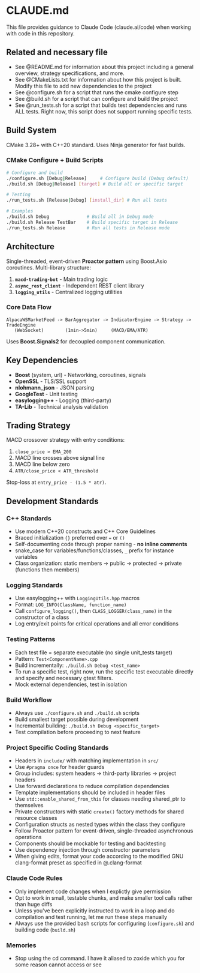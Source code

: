 # CLAUDE.md

This file provides guidance to Claude Code (claude.ai/code) when working with code in this repository.

## Related and necessary file

- See @README.md for information about this project including a general overview, strategy specifications, and more.
- See @CMakeLists.txt for information about how this project is built. Modify this file to add new dependencies to the project
- See @configure.sh for a script that runs the cmake configure step
- See @build.sh for a script that can configure and build the project
- See @run_tests.sh for a script that builds test dependencies and runs ALL tests. Right now, this script does not support running specific tests.

## Build System

CMake 3.28+ with C++20 standard. Uses Ninja generator for fast builds.

### CMake Configure + Build Scripts

```bash
# Configure and build
./configure.sh [Debug|Release]     # Configure build (Debug default)
./build.sh [Debug|Release] [target] # Build all or specific target

# Testing
./run_tests.sh [Release|Debug] [install_dir] # Run all tests

# Examples
./build.sh Debug              # Build all in Debug mode
./build.sh Release TestBar    # Build specific target in Release
./run_tests.sh Release        # Run all tests in Release mode
```

## Architecture

Single-threaded, event-driven **Proactor pattern** using Boost.Asio coroutines. Multi-library structure:

1. **`macd-trading-bot`** - Main trading logic
2. **`async_rest_client`** - Independent REST client library
3. **`logging_utils`** - Centralized logging utilities

### Core Data Flow

```text
AlpacaWSMarketFeed -> BarAggregator -> IndicatorEngine -> Strategy -> TradeEngine
   (WebSocket)        (1min->5min)     (MACD/EMA/ATR)
```

Uses **Boost.Signals2** for decoupled component communication.

## Key Dependencies

- **Boost** (system, url) - Networking, coroutines, signals
- **OpenSSL** - TLS/SSL support
- **nlohmann_json** - JSON parsing
- **GoogleTest** - Unit testing
- **easylogging++** - Logging (third-party)
- **TA-Lib** - Technical analysis validation

## Trading Strategy

MACD crossover strategy with entry conditions:

1. `close_price > EMA_200`
2. MACD line crosses above signal line
3. MACD line below zero
4. `ATR/close_price < ATR_threshold`

Stop-loss at `entry_price - (1.5 * atr)`.

## Development Standards

### C++ Standards

- Use modern C++20 constructs and C++ Core Guidelines
- Braced initialization `{}` preferred over `=` or `()`
- Self-documenting code through proper naming - **no inline comments**
- snake_case for variables/functions/classes, `_` prefix for instance variables
- Class organization: static members → public → protected → private (functions then members)

### Logging Standards

- Use easylogging++ with `LoggingUtils.hpp` macros
- Format: `LOG_INFO(ClassName, function_name)`
- Call `configure_logging()`, then `CLASS_LOGGER(class_name)` in the constructor of a class
- Log entry/exit points for critical operations and all error conditions

### Testing Patterns

- Each test file = separate executable (no single unit_tests target)
- Pattern: `Test<ComponentName>.cpp`
- Build incrementally: `./build.sh Debug <test_name>`
- To run a specific test, right now, run the specific test executable directly and specify and necessary gtest filters.
- Mock external dependencies, test in isolation

### Build Workflow

- Always use `./configure.sh` and `./build.sh` scripts
- Build smallest target possible during development
- Incremental building: `./build.sh Debug <specific_target>`
- Test compilation before proceeding to next feature

### Project Specific Coding Standards

- Headers in `include/` with matching implementation in `src/`
- Use `#pragma once` for header guards
- Group includes: system headers → third-party libraries → project headers
- Use forward declarations to reduce compilation dependencies
- Template implementations should be included in header files
- Use `std::enable_shared_from_this` for classes needing shared_ptr to themselves
- Private constructors with static `create()` factory methods for shared resource classes
- Configuration structs as nested types within the class they configure
- Follow Proactor pattern for event-driven, single-threaded asynchronous operations
- Components should be mockable for testing and backtesting
- Use dependency injection through constructor parameters
- When giving edits, format your code according to the modified GNU clang-format preset as specified in @.clang-format

### Claude Code Rules

- Only implement code changes when I explictly give permission
- Opt to work in small, testable chunks, and make smaller tool calls rather than huge diffs
- Unless you've been explicitly instructed to work in a loop and do compilation and test running, let me run these steps manually
- Always use the provided bash scripts for configuring (`configure.sh`) and building code (`build.sh`)

### Memories

- Stop using the cd command. I have it aliased to zoxide which you for some reason cannot access or see
